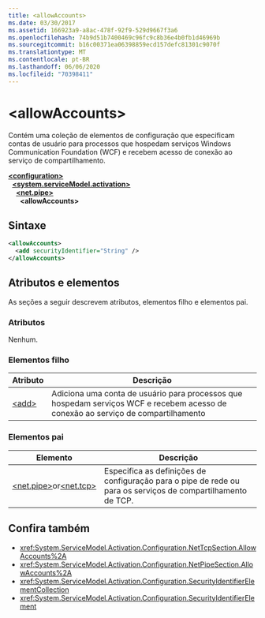 ```yaml
---
title: <allowAccounts>
ms.date: 03/30/2017
ms.assetid: 166923a9-a8ac-478f-92f9-529d9667f3a6
ms.openlocfilehash: 74b9d51b7400469c96fc9c8b36e4b0fb1d46969b
ms.sourcegitcommit: b16c00371ea06398859ecd157defc81301c9070f
ms.translationtype: MT
ms.contentlocale: pt-BR
ms.lasthandoff: 06/06/2020
ms.locfileid: "70398411"
---
```

# \<allowAccounts>
Contém uma coleção de elementos de configuração que especificam contas de usuário para processos que hospedam serviços Windows Communication Foundation (WCF) e recebem acesso de conexão ao serviço de compartilhamento.  
  
[**\<configuration>**](../configuration-element.md)\
&nbsp;&nbsp;[**\<system.serviceModel.activation>**](system-servicemodel-activation.md)\
&nbsp;&nbsp;&nbsp;&nbsp;[**\<net.pipe>**](net-pipe.md)\
&nbsp;&nbsp;&nbsp;&nbsp;&nbsp;&nbsp;**\<allowAccounts>**  
  
## <a name="syntax"></a>Sintaxe  
  
```xml  
<allowAccounts>
  <add securityIdentifier="String" />
</allowAccounts>
```  
  
## <a name="attributes-and-elements"></a>Atributos e elementos  
 As seções a seguir descrevem atributos, elementos filho e elementos pai.  
  
### <a name="attributes"></a>Atributos  
 Nenhum.  
  
### <a name="child-elements"></a>Elementos filho  
  
|Atributo|Descrição|  
|---------------|-----------------|  
|[\<add>](add-of-allowaccounts.md)|Adiciona uma conta de usuário para processos que hospedam serviços WCF e recebem acesso de conexão ao serviço de compartilhamento|  
  
### <a name="parent-elements"></a>Elementos pai  
  
|Elemento|Descrição|  
|-------------|-----------------|  
|[\<net.pipe>](net-pipe.md)or[\<net.tcp>](net-tcp.md)|Especifica as definições de configuração para o pipe de rede ou para os serviços de compartilhamento de TCP.|  
  
## <a name="see-also"></a>Confira também

- <xref:System.ServiceModel.Activation.Configuration.NetTcpSection.AllowAccounts%2A>
- <xref:System.ServiceModel.Activation.Configuration.NetPipeSection.AllowAccounts%2A>
- <xref:System.ServiceModel.Activation.Configuration.SecurityIdentifierElementCollection>
- <xref:System.ServiceModel.Activation.Configuration.SecurityIdentifierElement>
